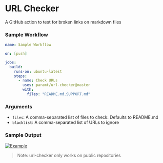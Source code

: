 # URL Checker
A GitHub action to test for broken links on markdown files


### Sample Workflow
```yml
name: Sample Workflow

on: [push]

jobs:
  build:
    runs-on: ubuntu-latest
    steps:
      - name: Check URLs
        uses: paramt/url-checker@master
        with:
          files: "README.md,SUPPORT.md"
```

### Arguments
 - `files`: A comma-separated list of files to check. Defaults to README.md
 - `blacklist`: A comma-separated list of URLs to ignore

### Sample Output
[![Example](https://i.imgur.com/35zldHS.png)](https://github.com/paramt/url-checker/commit/093ef6cb5f7e9eff8300887f07eb0c3a55f4aa82/checks)

> Note: url-checker only works on public repositories

